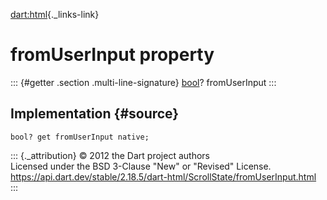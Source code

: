 [dart:html](../../dart-html/dart-html-library){._links-link}

fromUserInput property
======================

::: {#getter .section .multi-line-signature}
[bool](../../dart-core/bool-class)? fromUserInput
:::

Implementation {#source}
--------------

``` {.language-dart data-language="dart"}
bool? get fromUserInput native;
```

::: {._attribution}
© 2012 the Dart project authors\
Licensed under the BSD 3-Clause \"New\" or \"Revised\" License.\
<https://api.dart.dev/stable/2.18.5/dart-html/ScrollState/fromUserInput.html>
:::
